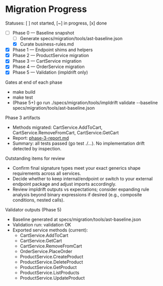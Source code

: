 # Migration Progress

Statuses: [ ] not started, [~] in progress, [x] done

- [ ] Phase 0 — Baseline snapshot
  - [ ] Generate specs/migration/tools/ast-baseline.json
  - [x] Curate business-rules.md
- [x] Phase 1 — Endpoint shims and helpers
- [x] Phase 2 — ProductService migration
- [x] Phase 3 — CartService migration
- [x] Phase 4 — OrderService migration
- [x] Phase 5 — Validation (impldrift only)

Gates at end of each phase
- make build
- make test
- (Phase 5+) go run ./specs/migration/tools/impldrift validate --baseline specs/migration/tools/ast-baseline.json

Phase 3 artifacts
- Methods migrated: CartService.AddToCart, CartService.RemoveFromCart, CartService.GetCart
- Report: [phase-3-report.md](./phase-3-report.md)
- Summary: all tests passed (go test ./...). No implementation drift detected by inspection.

Outstanding items for review
- Confirm final signature types meet your exact generics shape requirements across all services.
- Decide whether to keep internal/endpoint or switch to your external endpoint package and adjust imports accordingly.
- Review impldrift outputs vs expectations; consider expanding rule analysis beyond binary expressions if desired (e.g., composite conditions, nested calls).

Validator outputs (Phase 5)
- Baseline generated at specs/migration/tools/ast-baseline.json
- Validation run: validation OK
- Exported service methods (current):
  - CartService.AddToCart
  - CartService.GetCart
  - CartService.RemoveFromCart
  - OrderService.PlaceOrder
  - ProductService.CreateProduct
  - ProductService.DeleteProduct
  - ProductService.GetProduct
  - ProductService.ListProducts
  - ProductService.UpdateProduct

